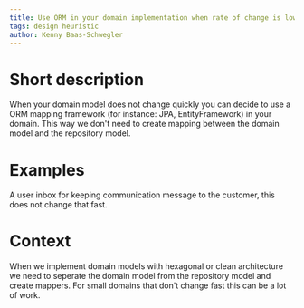 ```yaml
---
title: Use ORM in your domain implementation when rate of change is low
tags: design heuristic
author: Kenny Baas-Schwegler
---
```


# Short description

When your domain model does not change quickly you can decide to use a ORM mapping framework (for instance: JPA, EntityFramework) in your domain. This way we don't need to create mapping between the domain model and the repository model.

# Examples

A user inbox for keeping communication message to the customer, this does not change that fast.

# Context

When we implement domain models with hexagonal or clean architecture we need to seperate the domain model from the repository model and create mappers. For small domains that don't change fast this can be a lot of work.